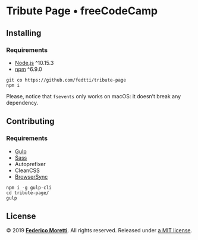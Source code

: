 # Tribute Page • freeCodeCamp

## Installing

### Requirements

- [Node.js](https://nodejs.org/) ^10.15.3
- [npm](https://www.npmjs.com/) ^6.9.0

```
git co https://github.com/fedtti/tribute-page
npm i
```

Please, notice that `fsevents` only works on macOS: it doesn’t break any dependency.

## Contributing

### Requirements

- [Gulp](https://gulpjs.com/)
- [Sass](https://sass-lang.com/)
- Autoprefixer
- CleanCSS
- [BrowserSync](https://browsersync.io/)

```
npm i -g gulp-cli
cd tribute-page/
gulp
```

## License

© 2019 **[Federico Moretti](https://federicomoretti.it/)**. All rights reserved. Released under [a MIT license](/LICENSE).

